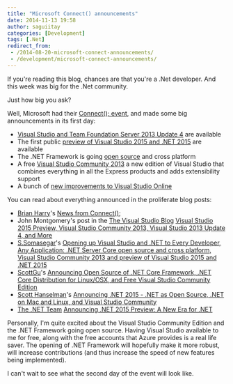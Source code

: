 ```yaml
---
title: "Microsoft Connect() announcements"
date: 2014-11-13 19:58
author: saguiitay
categories: [Development]
tags: [.Net]
redirect_from:
 - /2014-08-20-microsoft-connect-announcements/
 - /development/microsoft-connect-announcements/
---
```

If you're reading this blog, chances are that you're a .Net developer. And this week was big for the .Net community.

Just how big you ask?

Well, Microsoft had their [Connect(); event](http://www.visualstudio.com/connect-event-live-vs), and made some big announcements in its first day:

 *  [Visual Studio and Team Foundation Server 2013 Update 4](http://go.microsoft.com/fwlink/?linkid=390465) are available
 *  The first public [preview of Visual Studio 2015 and .NET 2015](http://go.microsoft.com/fwlink/?linkid=517106) are available
 *  The .NET Framework is going [open source](https://github.com/dotnet/corefx) and cross platform
 *  A free [Visual Studio Community 2013](http://go.microsoft.com/fwlink/?LinkId=518338) a new edition of Visual Studio that combines everything in all the Express products and adds extensibility support
 *  A bunch of [new improvements to Visual Studio Online](http://www.visualstudio.com/news/news-overview-vs)
 
You can read about everything announced in the proliferate blog posts:

 * [Brian Harry](http://blogs.msdn.com/b/bharry/)'s [News from Connect()](http://blogs.msdn.com/b/bharry/archive/2014/11/12/news-from-connect.aspx);
 * John Montgomery's post in the [The Visual Studio Blog](http://blogs.msdn.com/b/visualstudio/) [Visual Studio 2015 Preview, Visual Studio Community 2013, Visual Studio 2013 Update 4, and More](http://blogs.msdn.com/b/visualstudio/archive/2014/11/12/visual-studio-2015-preview-visual-studio-community-2013-visual-studio-2013-update-4-and-more.aspx)
 * [S.Somasegar](http://blogs.msdn.com/b/somasegar/)'s [Opening up Visual Studio and .NET to Every Developer, Any Application: .NET Server Core open source and cross platform, Visual Studio Community 2013 and preview of Visual Studio 2015 and .NET 2015](http://blogs.msdn.com/b/somasegar/archive/2014/11/12/opening-up-visual-studio-and-net-to-every-developer-any-application-net-server-core-open-source-and-cross-platform-visual-studio-community-2013-and-preview-of-visual-studio-2015-and-net-2015.aspx)
 * [ScottGu](http://weblogs.asp.net/scottgu/)'s [Announcing Open Source of .NET Core Framework, .NET Core Distribution for Linux/OSX, and Free Visual Studio Community Edition](http://weblogs.asp.net/scottgu/announcing-open-source-of-net-core-framework-net-core-distribution-for-linux-osx-and-free-visual-studio-community-edition)
 * [Scott Hanselman](http://www.hanselman.com/)'s [Announcing .NET 2015 - .NET as Open Source, .NET on Mac and Linux, and Visual Studio Community](http://www.hanselman.com/blog/AnnouncingNET2015NETAsOpenSourceNETOnMacAndLinuxAndVisualStudioCommunity.aspx)
 * [The .NET Team](http://blogs.msdn.com/b/dotnet/) [Announcing .NET 2015 Preview: A New Era for .NET](http://blogs.msdn.com/b/dotnet/archive/2014/11/12/announcing-net-2015-preview-a-new-era-for-net.aspx)
 
Personally, I'm quite excited about the Visual Studio Community Edition and the .NET Framework going open source. Having Visual Studio available to
me for free, along with the free accounts that Azure provides is a real life saver. The opening of .NET Framework will hopefully make it more robust,
will increase contributions (and thus increase the speed of new features being implemented).

I can't wait to see what the second day of the event will look like.